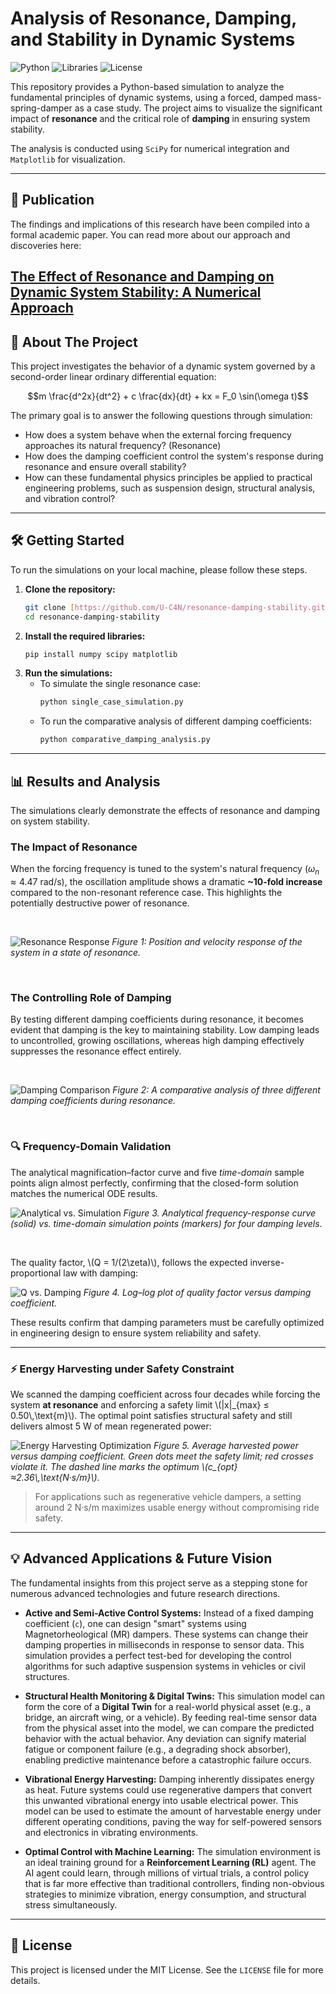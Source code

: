 # Analysis of Resonance, Damping, and Stability in Dynamic Systems

![Python](https://img.shields.io/badge/python-3.9+-blue.svg) ![Libraries](https://img.shields.io/badge/libraries-SciPy%2C%20Matplotlib-orange.svg) ![License](https://img.shields.io/badge/license-MIT-green.svg)

This repository provides a Python-based simulation to analyze the fundamental principles of dynamic systems, using a forced, damped mass-spring-damper as a case study. The project aims to visualize the significant impact of **resonance** and the critical role of **damping** in ensuring system stability.

The analysis is conducted using `SciPy` for numerical integration and `Matplotlib` for visualization.

---

## 📝 Publication

The findings and implications of this research have been compiled into a formal academic paper. You can read more about our approach and discoveries here:

**[The Effect of Resonance and Damping on Dynamic System Stability: A Numerical Approach](http://uc4n.com/blog/the-effect-of-resonance-and-damping-on-dynamic-system-stability-a-numerical-approach)**
---

## 🚀 About The Project

This project investigates the behavior of a dynamic system governed by a second-order linear ordinary differential equation:

$$m \frac{d^2x}{dt^2} + c \frac{dx}{dt} + kx = F_0 \sin(\omega t)$$

The primary goal is to answer the following questions through simulation:
* How does a system behave when the external forcing frequency approaches its natural frequency? (Resonance)
* How does the damping coefficient control the system's response during resonance and ensure overall stability?
* How can these fundamental physics principles be applied to practical engineering problems, such as suspension design, structural analysis, and vibration control?

---

## 🛠️ Getting Started

To run the simulations on your local machine, please follow these steps.

1.  **Clone the repository:**
    ```sh
    git clone [https://github.com/U-C4N/resonance-damping-stability.git](https://github.com/U-C4N/resonance-damping-stability.git)
    cd resonance-damping-stability
    ```
2.  **Install the required libraries:**
    ```sh
    pip install numpy scipy matplotlib
    ```
3.  **Run the simulations:**
    * To simulate the single resonance case:
        ```sh
        python single_case_simulation.py
        ```
    * To run the comparative analysis of different damping coefficients:
        ```sh
        python comparative_damping_analysis.py
        ```

---

## 📊 Results and Analysis

The simulations clearly demonstrate the effects of resonance and damping on system stability.

### The Impact of Resonance

When the forcing frequency is tuned to the system's natural frequency ($\omega_n \approx 4.47$ rad/s), the oscillation amplitude shows a dramatic **~10-fold increase** compared to the non-resonant reference case. This highlights the potentially destructive power of resonance.

<br>

![Resonance Response](Figure_1.png)
*Figure 1: Position and velocity response of the system in a state of resonance.*

<br>

### The Controlling Role of Damping

By testing different damping coefficients during resonance, it becomes evident that damping is the key to maintaining stability. Low damping leads to uncontrolled, growing oscillations, whereas high damping effectively suppresses the resonance effect entirely.

<br>

![Damping Comparison](Figure_2.png)
*Figure 2: A comparative analysis of three different damping coefficients during resonance.*

<br>

### 🔍 Frequency-Domain Validation

The analytical magnification–factor curve and five *time-domain* sample
points align almost perfectly, confirming that the closed-form solution
matches the numerical ODE results.

![Analytical vs. Simulation](src/figs/freq_response_validation.png)
*Figure&nbsp;3. Analytical frequency-response curve (solid) vs. time-domain
simulation points (markers) for four damping levels.*

<br>

The quality factor, \\(Q = 1/(2\\zeta)\\), follows the expected
inverse-proportional law with damping:

![Q vs. Damping](src/figs/Q_vs_c.png)
*Figure&nbsp;4. Log–log plot of quality factor versus damping coefficient.*


These results confirm that damping parameters must be carefully optimized in engineering design to ensure system reliability and safety.

---

### ⚡️ Energy Harvesting under Safety Constraint

We scanned the damping coefficient across four decades while forcing
the system **at resonance** and enforcing a safety limit
\\(|x|_{max} ≤ 0.50\\,\\text{m}\\).
The optimal point satisfies structural safety and still delivers
almost 5 W of mean regenerated power:

![Energy Harvesting Optimization](src/figs/energy_harvest_opt.png)
*Figure&nbsp;5. Average harvested power versus damping coefficient.
Green dots meet the safety limit; red crosses violate it.
The dashed line marks the optimum \\(c_{opt}≈2.36\\,\\text{N·s/m}\\).*

> For applications such as regenerative vehicle dampers, a setting
around 2 N·s/m maximizes usable energy without compromising ride safety.

---

## 💡 Advanced Applications & Future Vision

The fundamental insights from this project serve as a stepping stone for numerous advanced technologies and future research directions.

* **Active and Semi-Active Control Systems:** Instead of a fixed damping coefficient (`c`), one can design "smart" systems using Magnetorheological (MR) dampers. These systems can change their damping properties in milliseconds in response to sensor data. This simulation provides a perfect test-bed for developing the control algorithms for such adaptive suspension systems in vehicles or civil structures.

* **Structural Health Monitoring & Digital Twins:** This simulation model can form the core of a **Digital Twin** for a real-world physical asset (e.g., a bridge, an aircraft wing, or a vehicle). By feeding real-time sensor data from the physical asset into the model, we can compare the predicted behavior with the actual behavior. Any deviation can signify material fatigue or component failure (e.g., a degrading shock absorber), enabling predictive maintenance before a catastrophic failure occurs.

* **Vibrational Energy Harvesting:** Damping inherently dissipates energy as heat. Future systems could use regenerative dampers that convert this unwanted vibrational energy into usable electrical power. This model can be used to estimate the amount of harvestable energy under different operating conditions, paving the way for self-powered sensors and electronics in vibrating environments.

* **Optimal Control with Machine Learning:** The simulation environment is an ideal training ground for a **Reinforcement Learning (RL)** agent. The AI agent could learn, through millions of virtual trials, a control policy that is far more effective than traditional controllers, finding non-obvious strategies to minimize vibration, energy consumption, and structural stress simultaneously.

---

## 📜 License

This project is licensed under the MIT License. See the `LICENSE` file for more details.
